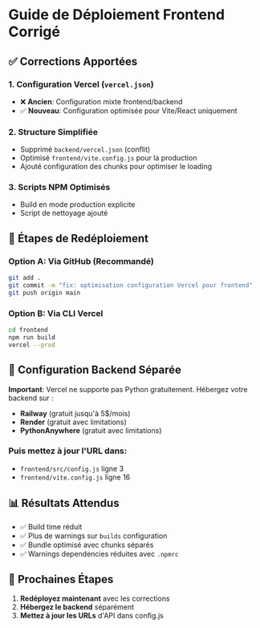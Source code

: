 # Guide de Déploiement Frontend Corrigé

## ✅ Corrections Apportées

### 1. Configuration Vercel (`vercel.json`)
- ❌ **Ancien**: Configuration mixte frontend/backend
- ✅ **Nouveau**: Configuration optimisée pour Vite/React uniquement

### 2. Structure Simplifiée
- Supprimé `backend/vercel.json` (conflit)
- Optimisé `frontend/vite.config.js` pour la production
- Ajouté configuration des chunks pour optimiser le loading

### 3. Scripts NPM Optimisés
- Build en mode production explicite
- Script de nettoyage ajouté

## 🚀 Étapes de Redéploiement

### Option A: Via GitHub (Recommandé)
```bash
git add .
git commit -m "fix: optimisation configuration Vercel pour frontend"
git push origin main
```

### Option B: Via CLI Vercel
```bash
cd frontend
npm run build
vercel --prod
```

## 🔧 Configuration Backend Séparée

**Important**: Vercel ne supporte pas Python gratuitement. 
Hébergez votre backend sur :
- **Railway** (gratuit jusqu'à 5$/mois)
- **Render** (gratuit avec limitations)
- **PythonAnywhere** (gratuit avec limitations)

### Puis mettez à jour l'URL dans:
- `frontend/src/config.js` ligne 3
- `frontend/vite.config.js` ligne 16

## 📊 Résultats Attendus

- ✅ Build time réduit
- ✅ Plus de warnings sur `builds` configuration 
- ✅ Bundle optimisé avec chunks séparés
- ✅ Warnings dependencies réduites avec `.npmrc`

## 🔄 Prochaines Étapes

1. **Redéployez maintenant** avec les corrections
2. **Hébergez le backend** séparément 
3. **Mettez à jour les URLs** d'API dans config.js 